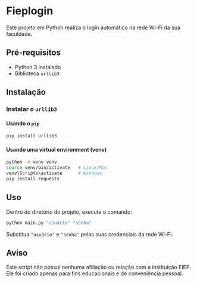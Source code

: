 # Fieplogin

Este projeto em Python realiza o login automático na rede Wi-Fi da sua faculdade.

## Pré-requisitos

- Python 3 instalado
- Biblioteca `urllib3`

## Instalação

### Instalar o `urllib3`

#### Usando o `pip`
```sh
pip install urllib3
```

#### Usando uma virtual environment (venv)
```sh
python -m venv venv
source venv/bin/activate   # Linux/Mac
venv\Scripts\activate      # Windows
pip install requests
```

## Uso
Dentro do diretório do projeto, execute o comando:
```sh
python main.py "usuário" "senha"
```

Substitua `"usuário"` e `"senha"` pelas suas credenciais da rede Wi-Fi.

## Aviso
Este script não possui nenhuma afiliação ou relação com a instituição FIEP. Ele foi criado apenas para fins educacionais e de conveniência pessoal.
